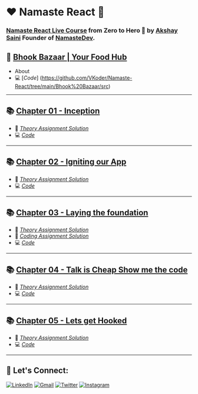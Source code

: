 # ❤️ Namaste React 🙏

### [Namaste React Live Course](https://learn.namastedev.com/courses/namaste-react-live) from Zero to Hero 🚀 by [Akshay Saini](https://www.linkedin.com/in/akshaymarch7/) Founder of [NamasteDev](https://courses.namastedev.com/learn/Namaste-React).

## 🚀 [Bhook Bazaar | Your Food Hub](https://github.com/VKoder/Namaste-React/tree/main/Bhook%20Bazaar)
- About 
- 💻 [_Code_] (https://github.com/VKoder/Namaste-React/tree/main/Bhook%20Bazaar/src)

---

## 📚 [Chapter 01 - Inception](https://github.com/VKoder/Namaste-React/tree/main/Chapter%2001%20-%20Inception) 


- 📖 [_Theory Assignment Solution_](https://github.com/VKoder/Namaste-React/blob/main/Chapter%2001%20-%20Inception/Theory/chap1Theory.md)
- 💻 [_Code_](https://github.com/VKoder/Namaste-React/blob/main/Chapter%2001%20-%20Inception/Coding/App.js)

---

## 📚 [Chapter 02 - Igniting our App](https://github.com/VKoder/Namaste-React/tree/main/Chapter%2002%20-%20Igniting%20our%20App) 


- 📖 [_Theory Assignment Solution_](https://github.com/VKoder/Namaste-React/blob/main/Chapter%2002%20-%20Igniting%20our%20App/Theory/chap2Theory.md)
- 💻 [_Code_](https://github.com/VKoder/Namaste-React/blob/main/Chapter%2002%20-%20Igniting%20our%20App/Coding/App.js)

---

## 📚 [Chapter 03 - Laying the foundation](https://github.com/VKoder/Namaste-React/tree/main/Chapter%2003%20-%20Laying%20the%20Foundation) 


- 📖 [_Theory Assignment Solution_](https://github.com/VKoder/Namaste-React/blob/main/Chapter%2003%20-%20Laying%20the%20Foundation/Theory/chap3Theory.md)
- 📖 [_Coding Assignment Solution_](https://github.com/VKoder/Namaste-React/blob/main/Chapter%2003%20-%20Laying%20the%20Foundation/Coding/Readme.md)
- 💻 [_Code_](https://github.com/VKoder/Namaste-React/blob/main/Chapter%2003%20-%20Laying%20the%20Foundation/Coding/Assignment1.js)

---
## 📚 [Chapter 04 - Talk is Cheap Show me the code](https://github.com/VKoder/Namaste-React/tree/main/Chapter%2004%20-%20Talk%20is%20Cheap%20Show%20me%20the%20code) 


- 📖 [_Theory Assignment Solution_](https://github.com/VKoder/Namaste-React/blob/main/Chapter%2004%20-%20Talk%20is%20Cheap%20Show%20me%20the%20code/Theory/chap4Theory.md)
- 💻 [_Code_](https://github.com/VKoder/Namaste-React/tree/main/Chapter%2004%20-%20Talk%20is%20Cheap%20Show%20me%20the%20code/Coding)

---
## 📚 [Chapter 05 - Lets get Hooked](https://github.com/VKoder/Namaste-React/tree/main/Chapter%2005%20-%20Lets%20get%20Hooked) 


- 📖 [_Theory Assignment Solution_](https://github.com/VKoder/Namaste-React/blob/main/Chapter%2005%20-%20Lets%20get%20Hooked/Theory/chap5Theory.md)
- 💻 [_Code_](https://github.com/VKoder/Namaste-React/tree/main/Chapter%2005%20-%20Lets%20get%20Hooked/Coding)

---

## 🔰 Let's Connect:

[![LinkedIn](https://img.shields.io/badge/LinkedIn-0077B5?style=for-the-badge&logo=linkedin&logoColor=white)](https://www.linkedin.com/in/vivek-khule-237682250/)
[![Gmail](https://img.shields.io/badge/Gmail-D14836?style=for-the-badge&logo=gmail&logoColor=white)](mailto:vivekkhule204@gmail.com)
[![Twitter](https://img.shields.io/badge/Twitter-1DA1F2?style=for-the-badge&logo=twitter&logoColor=white)](https://twitter.com/VivekKhule)
[![Instagram](https://img.shields.io/badge/Instagram-5865F2?style=for-the-badge&logo=instagram&logoColor=white)](https://instagram.com/_vivekkhule)
